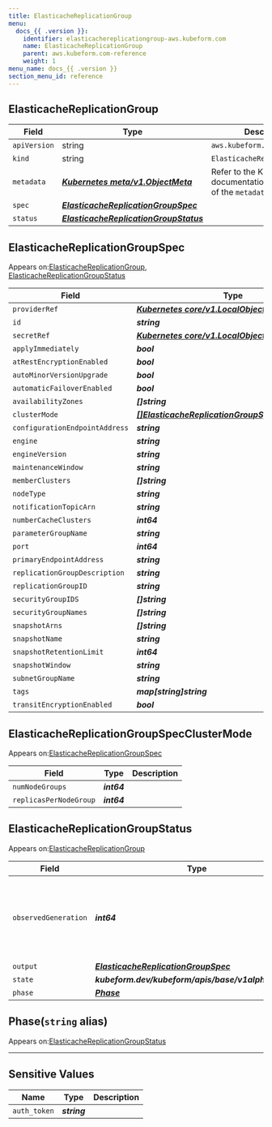 ```yaml
---
title: ElasticacheReplicationGroup
menu:
  docs_{{ .version }}:
    identifier: elasticachereplicationgroup-aws.kubeform.com
    name: ElasticacheReplicationGroup
    parent: aws.kubeform.com-reference
    weight: 1
menu_name: docs_{{ .version }}
section_menu_id: reference
---
```


## ElasticacheReplicationGroup
| Field | Type | Description |
| ------ | ----- | ----------- |
| `apiVersion` | string | `aws.kubeform.com/v1alpha1` |
|    `kind` | string | `ElasticacheReplicationGroup` |
| `metadata` | ***[Kubernetes meta/v1.ObjectMeta](https://kubernetes.io/docs/reference/generated/kubernetes-api/v1.13/#objectmeta-v1-meta)***|Refer to the Kubernetes API documentation for the fields of the `metadata` field.|
| `spec` | ***[ElasticacheReplicationGroupSpec](#elasticachereplicationgroupspec)***||
| `status` | ***[ElasticacheReplicationGroupStatus](#elasticachereplicationgroupstatus)***||
## ElasticacheReplicationGroupSpec

Appears on:[ElasticacheReplicationGroup](#elasticachereplicationgroup), [ElasticacheReplicationGroupStatus](#elasticachereplicationgroupstatus)

| Field | Type | Description |
| ------ | ----- | ----------- |
| `providerRef` | ***[Kubernetes core/v1.LocalObjectReference](https://kubernetes.io/docs/reference/generated/kubernetes-api/v1.13/#localobjectreference-v1-core)***||
| `id` | ***string***||
| `secretRef` | ***[Kubernetes core/v1.LocalObjectReference](https://kubernetes.io/docs/reference/generated/kubernetes-api/v1.13/#localobjectreference-v1-core)***||
| `applyImmediately` | ***bool***| ***(Optional)*** |
| `atRestEncryptionEnabled` | ***bool***| ***(Optional)*** |
| `autoMinorVersionUpgrade` | ***bool***| ***(Optional)*** |
| `automaticFailoverEnabled` | ***bool***| ***(Optional)*** |
| `availabilityZones` | ***[]string***| ***(Optional)*** |
| `clusterMode` | ***[[]ElasticacheReplicationGroupSpecClusterMode](#elasticachereplicationgroupspecclustermode)***| ***(Optional)*** |
| `configurationEndpointAddress` | ***string***| ***(Optional)*** |
| `engine` | ***string***| ***(Optional)*** |
| `engineVersion` | ***string***| ***(Optional)*** |
| `maintenanceWindow` | ***string***| ***(Optional)*** |
| `memberClusters` | ***[]string***| ***(Optional)*** |
| `nodeType` | ***string***| ***(Optional)*** |
| `notificationTopicArn` | ***string***| ***(Optional)*** |
| `numberCacheClusters` | ***int64***| ***(Optional)*** |
| `parameterGroupName` | ***string***| ***(Optional)*** |
| `port` | ***int64***| ***(Optional)*** |
| `primaryEndpointAddress` | ***string***| ***(Optional)*** |
| `replicationGroupDescription` | ***string***||
| `replicationGroupID` | ***string***||
| `securityGroupIDS` | ***[]string***| ***(Optional)*** |
| `securityGroupNames` | ***[]string***| ***(Optional)*** |
| `snapshotArns` | ***[]string***| ***(Optional)*** |
| `snapshotName` | ***string***| ***(Optional)*** |
| `snapshotRetentionLimit` | ***int64***| ***(Optional)*** |
| `snapshotWindow` | ***string***| ***(Optional)*** |
| `subnetGroupName` | ***string***| ***(Optional)*** |
| `tags` | ***map[string]string***| ***(Optional)*** |
| `transitEncryptionEnabled` | ***bool***| ***(Optional)*** |
## ElasticacheReplicationGroupSpecClusterMode

Appears on:[ElasticacheReplicationGroupSpec](#elasticachereplicationgroupspec)

| Field | Type | Description |
| ------ | ----- | ----------- |
| `numNodeGroups` | ***int64***||
| `replicasPerNodeGroup` | ***int64***||
## ElasticacheReplicationGroupStatus

Appears on:[ElasticacheReplicationGroup](#elasticachereplicationgroup)

| Field | Type | Description |
| ------ | ----- | ----------- |
| `observedGeneration` | ***int64***| ***(Optional)*** Resource generation, which is updated on mutation by the API Server.|
| `output` | ***[ElasticacheReplicationGroupSpec](#elasticachereplicationgroupspec)***| ***(Optional)*** |
| `state` | ***kubeform.dev/kubeform/apis/base/v1alpha1.State***| ***(Optional)*** |
| `phase` | ***[Phase](#phase)***| ***(Optional)*** |
## Phase(`string` alias)

Appears on:[ElasticacheReplicationGroupStatus](#elasticachereplicationgroupstatus)

---
## Sensitive Values
| Name | Type | Description |
|------|------|-------------|
| `auth_token` | ***string*** ||
